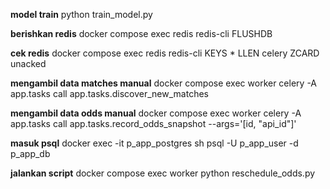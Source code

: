 **model train**
python train_model.py

**berishkan redis**
docker compose exec redis redis-cli FLUSHDB

**cek redis**
docker compose exec redis redis-cli
KEYS *
LLEN celery
ZCARD unacked

**mengambil data matches manual**
docker compose exec worker celery -A app.tasks call app.tasks.discover_new_matches

**mengambil data odds manual**
docker compose exec worker celery -A app.tasks call app.tasks.record_odds_snapshot --args='[id, "api_id"]'

**masuk psql**
docker exec -it p_app_postgres sh
psql -U p_app_user -d p_app_db

**jalankan script**
docker compose exec worker python reschedule_odds.py